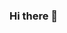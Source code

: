 ### Hi there 👋

<!--
**changhyuk5969/changhyuk5969** is a ✨ _special_ ✨ repository because its `README.md` (this file) appears on your GitHub profile.

Here are some ideas to get you started: sdcsdcsdcsc

- 🔭 I’m currently working on ...
- 🌱 I’m currently learning ...
- 👯 I’m looking to collaborate on ...
- 🤔 I’m looking for help with ...
- 💬 Ask me about ...
- 📫 How to reach me: ...
- 😄 Pronouns: ...
- ⚡ Fun fact: ...
-->
